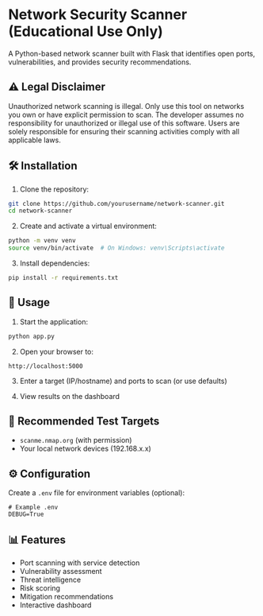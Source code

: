 # Network Security Scanner (Educational Use Only)

A Python-based network scanner built with Flask that identifies open ports, vulnerabilities, and provides security recommendations.

## ⚠️ Legal Disclaimer
Unauthorized network scanning is illegal. Only use this tool on networks you own or have explicit permission to scan. The developer assumes no responsibility for unauthorized or illegal use of this software. Users are solely responsible for ensuring their scanning activities comply with all applicable laws.

## 🛠 Installation

1. Clone the repository:
```bash
git clone https://github.com/yourusername/network-scanner.git
cd network-scanner
```

2. Create and activate a virtual environment:
```bash
python -m venv venv
source venv/bin/activate  # On Windows: venv\Scripts\activate
```

3. Install dependencies:
```bash
pip install -r requirements.txt
```

## 🚀 Usage

1. Start the application:
```bash
python app.py
```

2. Open your browser to:
```
http://localhost:5000
```

3. Enter a target (IP/hostname) and ports to scan (or use defaults)

4. View results on the dashboard

## 📌 Recommended Test Targets
- `scanme.nmap.org` (with permission)
- Your local network devices (192.168.x.x)

## ⚙️ Configuration
Create a `.env` file for environment variables (optional):
```
# Example .env
DEBUG=True
```

## 📊 Features
- Port scanning with service detection
- Vulnerability assessment
- Threat intelligence
- Risk scoring
- Mitigation recommendations
- Interactive dashboard
```
